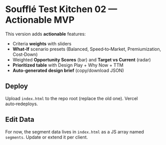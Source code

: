 # Soufflé Test Kitchen 02 — Actionable MVP

This version adds **actionable** features:
- Criteria **weights** with sliders
- **What‑If** scenario presets (Balanced, Speed‑to‑Market, Premiumization, Cost‑Down)
- Weighted **Opportunity Scores** (bar) and **Target vs Current** (radar)
- **Prioritized table** with Design Play + Why Now + TTM
- **Auto‑generated design brief** (copy/download JSON)

## Deploy
Upload `index.html` to the repo root (replace the old one). Vercel auto‑redeploys.

## Edit Data
For now, the segment data lives in `index.html` as a JS array named `segments`. Update or extend it per client.
